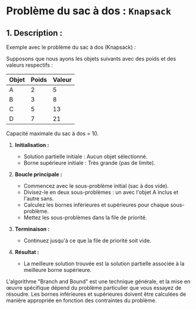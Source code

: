 #  Problème du sac à dos : **``Knapsack``**


## 1. Description :

Exemple avec le problème du sac à dos (Knapsack) :

Supposons que nous ayons les objets suivants avec des poids et des valeurs respectifs :

| Objet | Poids | Valeur |
|-------|-------|--------|
| A     | 2     | 5      |
| B     | 3     | 8      |
| C     | 5     | 13     |
| D     | 7     | 21     |

Capacité maximale du sac à dos = 10.

1. **Initialisation :**
   - Solution partielle initiale : Aucun objet sélectionné.
   - Borne supérieure initiale : Très grande (pas de limite).

2. **Boucle principale :**
   - Commencez avec le sous-problème initial (sac à dos vide).
   - Divisez-le en deux sous-problèmes : un avec l'objet A inclus et l'autre sans.
   - Calculez les bornes inférieures et supérieures pour chaque sous-problème.
   - Mettez les sous-problèmes dans la file de priorité.

3. **Terminaison :**
   - Continuez jusqu'à ce que la file de priorité soit vide.

4. **Résultat :**
   - La meilleure solution trouvée est la solution partielle associée à la meilleure borne supérieure.

L'algorithme "Branch and Bound" est une technique générale, et la mise en œuvre spécifique dépend du problème particulier que vous essayez de résoudre. Les bornes inférieures et supérieures doivent être calculées de manière appropriée en fonction des contraintes du problème.